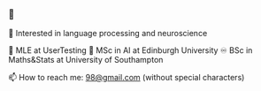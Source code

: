 ### 👋

🔭 Interested in language processing and neuroscience

:briefcase: MLE at UserTesting
:mechanical_leg: MSc in AI at Edinburgh University
:infinity: BSc in Maths&Stats at University of Southampton

📫 How to reach me: <myname><mysurname>98@gmail.com (without special characters)
